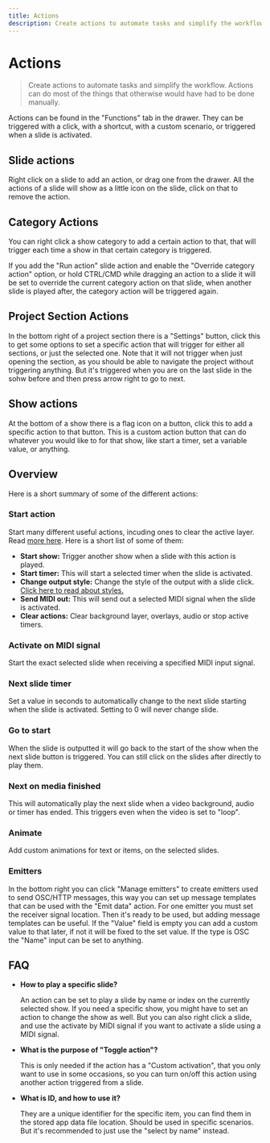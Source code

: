 ```yaml
---
title: Actions
description: Create actions to automate tasks and simplify the workflow. Actions can do most of the things that otherwise would have had to be done manually.
---
```


# Actions

> Create actions to automate tasks and simplify the workflow. Actions can do most of the things that otherwise would have had to be done manually.

Actions can be found in the "Functions" tab in the drawer. They can be triggered with a click, with a shortcut, with a custom scenario, or triggered when a slide is activated.

## Slide actions

Right click on a slide to add an action, or drag one from the drawer. All the actions of a slide will show as a little icon on the slide, click on that to remove the action.

## Category Actions

You can right click a show category to add a certain action to that, that will trigger each time a show in that certain category is triggered.

If you add the "Run action" slide action and enable the "Override category action" option, or hold CTRL/CMD while dragging an action to a slide it will be set to override the current category action on that slide, when another slide is played after, the category action will be triggered again.

## Project Section Actions

In the bottom right of a project section there is a "Settings" button, click this to get some options to set a specific action that will trigger for either all sections, or just the selected one. Note that it will not trigger when just opening the section, as you should be able to navigate the project without triggering anything. But it's triggered when you are on the last slide in the sohw before and then press arrow right to go to next.

## Show actions

At the bottom of a show there is a flag icon on a button, click this to add a specific action to that button. This is a custom action button that can do whatever you would like to for that show, like start a timer, set a variable value, or anything.

## Overview

Here is a short summary of some of the different actions:

### Start action

Start many different useful actions, incuding ones to clear the active layer. Read [more here](./functions#actions).
Here is a short list of some of them:

-   **Start show:** Trigger another show when a slide with this action is played.
-   **Start timer:** This will start a selected timer when the slide is activated.
-   **Change output style:** Change the style of the output with a slide click. [Click here to read about styles.](./styles)
-   **Send MIDI out:** This will send out a selected MIDI signal when the slide is activated.
-   **Clear actions:** Clear background layer, overlays, audio or stop active timers.

### Activate on MIDI signal

Start the exact selected slide when receiving a specified MIDI input signal.

### Next slide timer

Set a value in seconds to automatically change to the next slide starting when the slide is activated. Setting to 0 will never change slide.

### Go to start

When the slide is outputted it will go back to the start of the show when the next slide button is triggered. You can still click on the slides after directly to play them.

### Next on media finished

This will automatically play the next slide when a video background, audio or timer has ended. This triggers even when the video is set to "loop".

### Animate

Add custom animations for text or items, on the selected slides.

### Emitters

In the bottom right you can click "Manage emitters" to create emitters used to send OSC/HTTP messages, this way you can set up message templates that can be used with the "Emit data" action. For one emitter you must set the receiver signal location. Then it's ready to be used, but adding message templates can be useful. If the "Value" field is empty you can add a custom value to that later, if not it will be fixed to the set value. If the type is OSC the "Name" input can be set to anything.

## FAQ

-   **How to play a specific slide?**

    An action can be set to play a slide by name or index on the currently selected show. If you need a specific show, you might have to set an action to change the show as well. But you can also right click a slide, and use the activate by MIDI signal if you want to activate a slide using a MIDI signal.

-   **What is the purpose of "Toggle action"?**

    This is only needed if the action has a "Custom activation", that you only want to use in some occasions, so you can turn on/off this action using another action triggered from a slide.

-   **What is ID, and how to use it?**

    They are a unique identifier for the specific item, you can find them in the stored app data file location. Should be used in specific scenarios. But it's recommended to just use the "select by name" instead.
